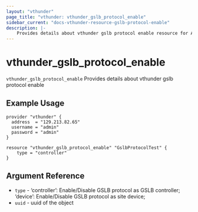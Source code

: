 ```yaml
---
layout: "vthunder"
page_title: "vthunder: vthunder_gslb_protocol_enable"
sidebar_current: "docs-vthunder-resource-gslb-protocol-enable"
description: |-
	Provides details about vthunder gslb protocol enable resource for A10
---
```


# vthunder\_gslb\_protocol\_enable

`vthunder_gslb_protocol_enable` Provides details about vthunder gslb protocol enable
## Example Usage


```hcl
provider "vthunder" {
  address  = "129.213.82.65"
  username = "admin"
  password = "admin"
}

resource "vthunder_gslb_protocol_enable" "GslbProtocolTest" {
	type = "controller" 
}
```

## Argument Reference

* `type` - ‘controller’: Enable/Disable GSLB protocol as GSLB controller; ‘device’: Enable/Disable GSLB protocol as site device;
* `uuid` - uuid of the object

